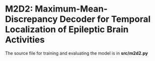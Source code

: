 # M2D2: Maximum-Mean-Discrepancy Decoder for Temporal Localization of Epileptic Brain Activities

The source file for training and evaluating the model is in **src/m2d2.py**
